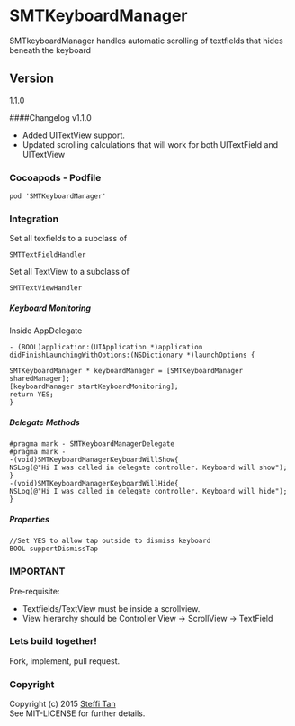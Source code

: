 # SMTKeyboardManager

SMTkeyboardManager handles automatic scrolling of textfields that hides beneath the keyboard

## Version
1.1.0

####Changelog v1.1.0
* Added UITextView support.
* Updated scrolling calculations that will work for both UITextField and UITextView

### Cocoapods - Podfile
```
pod 'SMTKeyboardManager'
```

### Integration
Set all texfields to a subclass of 
```objc
SMTTextFieldHandler
```
Set all TextView to a subclass of 
```objc
SMTTextViewHandler
```

##### Keyboard Monitoring
Inside AppDelegate 
```objc
- (BOOL)application:(UIApplication *)application didFinishLaunchingWithOptions:(NSDictionary *)launchOptions {

SMTKeyboardManager * keyboardManager = [SMTKeyboardManager sharedManager];
[keyboardManager startKeyboardMonitoring];
return YES;
}
```

##### Delegate Methods
```objc
#pragma mark - SMTKeyboardManagerDelegate
#pragma mark -
-(void)SMTKeyboardManagerKeyboardWillShow{
NSLog(@"Hi I was called in delegate controller. Keyboard will show");
}
-(void)SMTKeyboardManagerKeyboardWillHide{
NSLog(@"Hi I was called in delegate controller. Keyboard will hide");
}
```

##### Properties
```objc
//Set YES to allow tap outside to dismiss keyboard
BOOL supportDismissTap
```

### IMPORTANT
Pre-requisite:
* Textfields/TextView must be inside a scrollview.
* View hierarchy should be Controller View -> ScrollView -> TextField



### Lets build together!
Fork, implement, pull request. 

### Copyright
Copyright (c) 2015 [Steffi Tan](http://iamsteffi.com)  
See MIT-LICENSE for further details.

